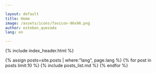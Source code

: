 ```yaml
---

layout: default
title: Home
image: /assets/icons/favicon-96x96.png
author: esteban_quezada
lang: en

---
```


{% include index_header.html %}
<div>
  {% assign posts=site.posts | where:"lang", page.lang %}
  {% for post in posts limit:10 %}
  {% include posts_list.md %}
  {% endfor %}
</div>
<!--
<div class="pagination">
    <span class="paginate-btn">{{ site.data.i18n.anterior[page.lang] }}</span>
    <span class="paginate-btn">{{ site.data.i18n.siguiente[page.lang] }}</span>
</div>
-->